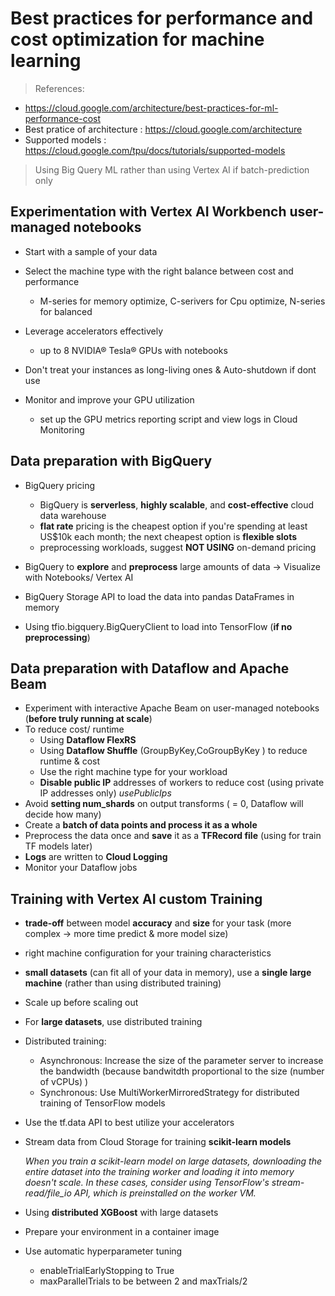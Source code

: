 # Best practices for performance and cost optimization for machine learning
> References:
  - https://cloud.google.com/architecture/best-practices-for-ml-performance-cost
  - Best pratice of architecture : https://cloud.google.com/architecture
  - Supported models : https://cloud.google.com/tpu/docs/tutorials/supported-models

> Using Big Query ML rather than using Vertex AI if batch-prediction only

## Experimentation with Vertex AI Workbench user-managed notebooks
- Start with a sample of your data
- Select the machine type with the right balance between cost and performance

  - M-series for memory optimize, C-serivers for Cpu optimize, N-series for balanced

- Leverage accelerators effectively
  - up to 8 NVIDIA® Tesla® GPUs with notebooks
- Don't treat your instances as long-living ones & Auto-shutdown if dont use
- Monitor and improve your GPU utilization
  -   set up the GPU metrics reporting script and view logs in Cloud Monitoring

## Data preparation with BigQuery
- BigQuery pricing
  - BigQuery is **serverless**, **highly scalable**, and **cost-effective** cloud data warehouse
  - **flat rate** pricing is the cheapest option if you're spending at least US$10k each month; the next cheapest option is **flexible slots**
  - preprocessing workloads, suggest **NOT USING** on-demand pricing

- BigQuery to **explore** and **preprocess** large amounts of data -> Visualize with Notebooks/ Vertex AI
- BigQuery Storage API to load the data into pandas DataFrames in memory
- Using tfio.bigquery.BigQueryClient to load into TensorFlow (**if no preprocessing**)

## Data preparation with Dataflow and Apache Beam
- Experiment with interactive Apache Beam on user-managed notebooks (**before truly running at scale**)
- To reduce cost/ runtime
  - Using **Dataflow FlexRS** 
  - Using **Dataflow Shuffle** (GroupByKey,CoGroupByKey ) to reduce runtime & cost
  - Use the right machine type for your workload
  - **Disable public IP** addresses of workers to reduce cost (using private IP addresses only) _usePublicIps_
- Avoid **setting num_shards** on output transforms ( = 0, Dataflow will decide how many)
- Create a **batch of data points and process it as a whole**
- Preprocess the data once and **save** it as a **TFRecord file** (using for train TF models later)
- **Logs** are written to **Cloud Logging**
- Monitor your Dataflow jobs

## Training with Vertex AI custom Training
- **trade-off** between model **accuracy** and **size** for your task (more complex -> more time predict & more model size)
- right machine configuration for your training characteristics
- **small datasets** (can fit all of your data in memory), use a **single large machine** (rather than using distributed training)
- Scale up before scaling out
- For **large datasets**, use distributed training
- Distributed training: 
  - Asynchronous: Increase the size of the parameter server to increase the bandwidth (because bandwitdth proportional to the size (number of vCPUs) )
  - Synchronous: Use MultiWorkerMirroredStrategy for distributed training of TensorFlow models
- Use the tf.data API to best utilize your accelerators
- Stream data from Cloud Storage for training **scikit-learn models**

  _When you train a scikit-learn model on large datasets, downloading the entire dataset into the training worker and loading it into memory doesn't scale. In these cases, consider using TensorFlow's stream-read/file_io API, which is preinstalled on the worker VM._
- Using **distributed XGBoost** with large datasets
- Prepare your environment in a container image
- Use automatic hyperparameter tuning
  - enableTrialEarlyStopping to True
  - maxParallelTrials to be between 2 and maxTrials/2 
